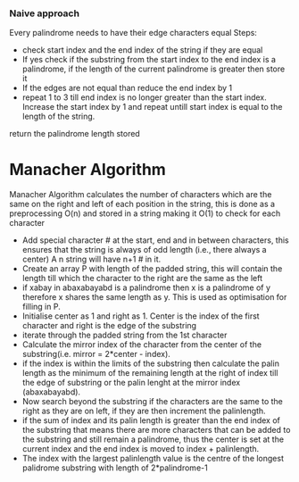 ### Naive approach
Every palindrome needs to have their edge characters equal
Steps:
- check start index and the end index of the string if they are equal 
- If yes check if the substring from the start index to the end index is a palindrome, if the length of the current palindrome is greater then store it 
- If the edges are not equal than reduce the end index by 1
- repeat 1 to 3 till end index is no longer greater than the start index. Increase the start index by 1 and repeat untill start index is equal to the length of the string.

return the palindrome length stored


# Manacher Algorithm
Manacher Algorithm calculates the number of characters which are the same on the right and left of each position in the string, this is done as a preprocessing O(n) and stored in a string making it O(1) to check for each character

- Add special character # at the start, end and in between characters, this ensures that the string is always of odd length (i.e., there always a center) A n string will have n+1 # in it.
- Create an array P with length of the padded string, this will contain the length till which the character to the right are the same as the left
- if xabay in abaxabayabd is a palindrome then x is a palindrome of y therefore x shares the same length as y. This is used as optimisation for filling in P.
- Initialise center as 1 and right as 1. Center is the index of the first character and right is the edge of the substring
- iterate through the padded string from the 1st character 
- Calculate the mirror index of the character from the center of the substring(i.e. mirror = 2*center - index).
- if the index is within the limits of the substring then calculate the palin length as the minimum of the remaining length at the right of index till the edge of substring or the palin lenght at the mirror index (abaxabayabd).
- Now search beyond the substring if the characters are the same to the right as they are on left, if they are then increment the palinlength.
- if the sum of index and its palin length is greater than the end index of the substring that means there are more characters that can be added to the substring and still remain a palindrome, thus the center is set at the current index and the end index is moved to index + palinlength.
- The index with the largest palinlength value is the centre of the longest palidrome substring with length of 2*palindrome-1